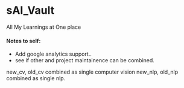 # sAI_Vault
All My Learnings at One place


#### Notes to self:
- Add google analytics support..
- see if other and project maintainence can be combined.

new_cv, old_cv combined as single computer vision
new_nlp, old_nlp combined as single nlp.